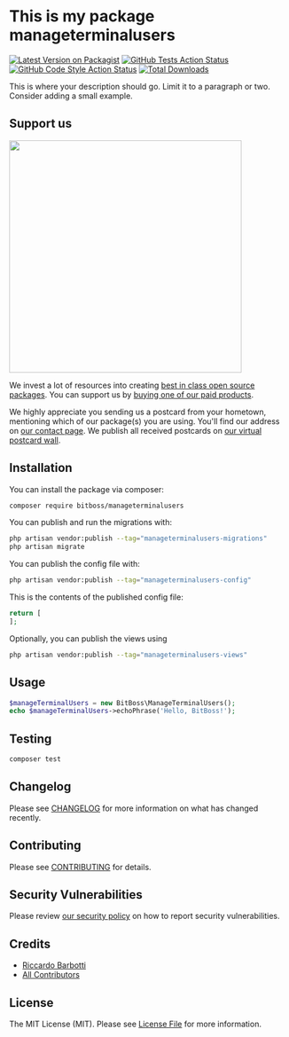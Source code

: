 # This is my package manageterminalusers

[![Latest Version on Packagist](https://img.shields.io/packagist/v/bitboss/manageterminalusers.svg?style=flat-square)](https://packagist.org/packages/bitboss/manageterminalusers)
[![GitHub Tests Action Status](https://img.shields.io/github/workflow/status/bitboss/manageterminalusers/run-tests?label=tests)](https://github.com/bitboss/manageterminalusers/actions?query=workflow%3Arun-tests+branch%3Amain)
[![GitHub Code Style Action Status](https://img.shields.io/github/workflow/status/bitboss/manageterminalusers/Check%20&%20fix%20styling?label=code%20style)](https://github.com/bitboss/manageterminalusers/actions?query=workflow%3A"Check+%26+fix+styling"+branch%3Amain)
[![Total Downloads](https://img.shields.io/packagist/dt/bitboss/manageterminalusers.svg?style=flat-square)](https://packagist.org/packages/bitboss/manageterminalusers)

This is where your description should go. Limit it to a paragraph or two. Consider adding a small example.

## Support us

[<img src="https://github-ads.s3.eu-central-1.amazonaws.com/ManageTerminalUsers.jpg?t=1" width="419px" />](https://spatie.be/github-ad-click/ManageTerminalUsers)

We invest a lot of resources into creating [best in class open source packages](https://spatie.be/open-source). You can support us by [buying one of our paid products](https://spatie.be/open-source/support-us).

We highly appreciate you sending us a postcard from your hometown, mentioning which of our package(s) you are using. You'll find our address on [our contact page](https://spatie.be/about-us). We publish all received postcards on [our virtual postcard wall](https://spatie.be/open-source/postcards).

## Installation

You can install the package via composer:

```bash
composer require bitboss/manageterminalusers
```

You can publish and run the migrations with:

```bash
php artisan vendor:publish --tag="manageterminalusers-migrations"
php artisan migrate
```

You can publish the config file with:

```bash
php artisan vendor:publish --tag="manageterminalusers-config"
```

This is the contents of the published config file:

```php
return [
];
```

Optionally, you can publish the views using

```bash
php artisan vendor:publish --tag="manageterminalusers-views"
```

## Usage

```php
$manageTerminalUsers = new BitBoss\ManageTerminalUsers();
echo $manageTerminalUsers->echoPhrase('Hello, BitBoss!');
```

## Testing

```bash
composer test
```

## Changelog

Please see [CHANGELOG](CHANGELOG.md) for more information on what has changed recently.

## Contributing

Please see [CONTRIBUTING](.github/CONTRIBUTING.md) for details.

## Security Vulnerabilities

Please review [our security policy](../../security/policy) on how to report security vulnerabilities.

## Credits

- [Riccardo Barbotti](https://github.com/bitboss)
- [All Contributors](../../contributors)

## License

The MIT License (MIT). Please see [License File](LICENSE.md) for more information.
